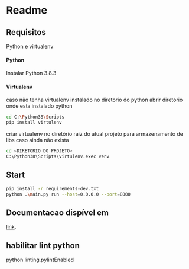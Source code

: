 # Readme

## Requisitos
Python e virtualenv

#### Python
Instalar Python 3.8.3

#### Virtualenv
caso não tenha virtualenv instalado no diretorio do python
abrir diretorio onde esta instalado python
```bash
cd C:\Python38\Scripts
pip install virtulenv
```
criar virtualenv no diretório raiz do atual projeto para armazenamento de libs caso ainda não exista
```bash
cd <DIRETORIO DO PROJETO>
C:\Python38\Scripts\virtulenv.exec venv
```

## Start

```bash
pip install -r requirements-dev.txt
python .\main.py run --host=0.0.0.0 --port=8000
```


## Documentacao dispível em
[link](http://ecm.api.simpleagro.com.br:8000/doc/ "http://ecm.api.simpleagro.com.br:8000/doc/").


## habilitar lint python
python.linting.pylintEnabled